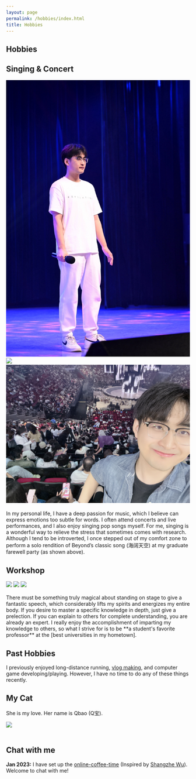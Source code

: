 ```yaml
---
layout: page
permalink: /hobbies/index.html
title: Hobbies
---
```


## Hobbies

## Singing & Concert

<div class="third">
<img src="/images/sing1.JPG">
<img src="/images/sing3.PNG">
<img src="/images/sing4.JPG">
</div>
<br>In my personal life, I have a deep passion for music, which I believe can express emotions too subtle for words. I often attend concerts and live performances, and I also enjoy singing pop songs myself. For me, singing is a wonderful way to relieve the stress that sometimes comes with research. Although I tend to be introverted, I once stepped out of my comfort zone to perform a solo rendition of Beyond’s classic song (海阔天空) at my graduate farewell party (as shown above).

## Workshop

<div class="third">
<img src="/images/prelection1.JPG">
<img src="/images/speech1.JPG">
<img src="/images/speech3.JPG">
</div>
<br>There must be something truly magical about standing on stage to give a fantastic speech, which considerably lifts my spirits and energizes my entire body. If you desire to master a specific knowledge in depth, just give a prelection. If you can explain to others for complete understanding, you are already an expert. I really enjoy the accomplishment of imparting my knowledge to others, so what I strive for is to be **a student's favorite professor** at the [best universities in my hometown].

[best universities in my hometown]:https://www.fzu.edu.cn/


## Past Hobbies

I previously enjoyed long-distance running, [vlog making](https://space.bilibili.com/594030035), and computer game developing/playing. However, I have no time to do any of these things recently.

## My Cat

She is my love. Her name is Qbao (Q宝).

<div>
<img src="/images/cat.JPG">
</div>
<br>

## Chat with me

**Jan 2023:** I have set up the [online-coffee-time](https://calendly.com/lancecai/meet-with-lance) (Inspired by [Shangzhe Wu](https://elliottwu.com/)). Welcome to chat with me!

<!-- Calendly inline widget begin -->

<div class="calendly-inline-widget" data-url="https://calendly.com/lancecai/meet-with-lance" style="min-width:320px;height:630px;"></div>
<script type="text/javascript" src="https://assets.calendly.com/assets/external/widget.js" async></script>
<!-- Calendly inline widget end -->
